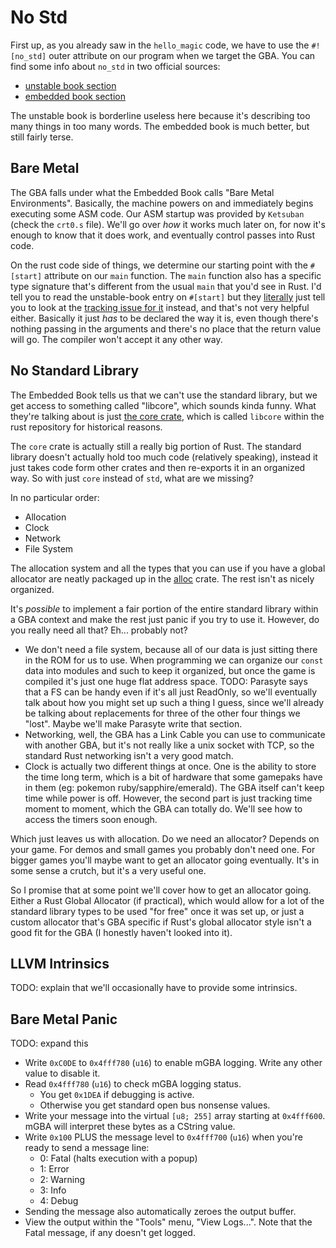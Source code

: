 # No Std

First up, as you already saw in the `hello_magic` code, we have to use the
`#![no_std]` outer attribute on our program when we target the GBA. You can find
some info about `no_std` in two official sources:

* [unstable
  book section](https://doc.rust-lang.org/unstable-book/language-features/lang-items.html#writing-an-executable-without-stdlib)
* [embedded
  book section](https://rust-embedded.github.io/book/intro/no-std.html?highlight=no_std#a--no_std--rust-environment)

The unstable book is borderline useless here because it's describing too many
things in too many words. The embedded book is much better, but still fairly
terse.

## Bare Metal

The GBA falls under what the Embedded Book calls "Bare Metal Environments".
Basically, the machine powers on and immediately begins executing some ASM code.
Our ASM startup was provided by `Ketsuban` (check the `crt0.s` file). We'll go
over _how_ it works much later on, for now it's enough to know that it does
work, and eventually control passes into Rust code.

On the rust code side of things, we determine our starting point with the
`#[start]` attribute on our `main` function. The `main` function also has a
specific type signature that's different from the usual `main` that you'd see in
Rust. I'd tell you to read the unstable-book entry on `#[start]` but they
[literally](https://doc.rust-lang.org/unstable-book/language-features/start.html)
just tell you to look at the [tracking issue for
it](https://github.com/rust-lang/rust/issues/29633) instead, and that's not very
helpful either. Basically it just _has_ to be declared the way it is, even
though there's nothing passing in the arguments and there's no place that the
return value will go. The compiler won't accept it any other way.

## No Standard Library

The Embedded Book tells us that we can't use the standard library, but we get
access to something called "libcore", which sounds kinda funny. What they're
talking about is just [the core
crate](https://doc.rust-lang.org/core/index.html), which is called `libcore`
within the rust repository for historical reasons.

The `core` crate is actually still a really big portion of Rust. The standard
library doesn't actually hold too much code (relatively speaking), instead it
just takes code form other crates and then re-exports it in an organized way. So
with just `core` instead of `std`, what are we missing?

In no particular order:

* Allocation
* Clock
* Network
* File System

The allocation system and all the types that you can use if you have a global
allocator are neatly packaged up in the
[alloc](https://doc.rust-lang.org/alloc/index.html) crate. The rest isn't as
nicely organized.

It's _possible_ to implement a fair portion of the entire standard library
within a GBA context and make the rest just panic if you try to use it. However,
do you really need all that? Eh... probably not?

* We don't need a file system, because all of our data is just sitting there in
  the ROM for us to use. When programming we can organize our `const` data into
  modules and such to keep it organized, but once the game is compiled it's just
  one huge flat address space. TODO: Parasyte says that a FS can be handy even
  if it's all just ReadOnly, so we'll eventually talk about how you might set up
  such a thing I guess, since we'll already be talking about replacements for
  three of the other four things we "lost". Maybe we'll make Parasyte write that
  section.
* Networking, well, the GBA has a Link Cable you can use to communicate with
  another GBA, but it's not really like a unix socket with TCP, so the standard
  Rust networking isn't a very good match.
* Clock is actually two different things at once. One is the ability to store
  the time long term, which is a bit of hardware that some gamepaks have in them
  (eg: pokemon ruby/sapphire/emerald). The GBA itself can't keep time while
  power is off. However, the second part is just tracking time moment to moment,
  which the GBA can totally do. We'll see how to access the timers soon enough.

Which just leaves us with allocation. Do we need an allocator? Depends on your
game. For demos and small games you probably don't need one. For bigger games
you'll maybe want to get an allocator going eventually. It's in some sense a
crutch, but it's a very useful one.

So I promise that at some point we'll cover how to get an allocator going.
Either a Rust Global Allocator (if practical), which would allow for a lot of
the standard library types to be used "for free" once it was set up, or just a
custom allocator that's GBA specific if Rust's global allocator style isn't a
good fit for the GBA (I honestly haven't looked into it).

## LLVM Intrinsics

TODO: explain that we'll occasionally have to provide some intrinsics.

## Bare Metal Panic

TODO: expand this

* Write `0xC0DE` to `0x4fff780` (`u16`) to enable mGBA logging. Write any other
  value to disable it.
* Read `0x4fff780` (`u16`) to check mGBA logging status.
  * You get `0x1DEA` if debugging is active.
  * Otherwise you get standard open bus nonsense values.
* Write your message into the virtual `[u8; 255]` array starting at `0x4fff600`.
  mGBA will interpret these bytes as a CString value.
* Write `0x100` PLUS the message level to `0x4fff700` (`u16`) when you're ready
  to send a message line:
  * 0: Fatal (halts execution with a popup)
  * 1: Error
  * 2: Warning
  * 3: Info
  * 4: Debug
* Sending the message also automatically zeroes the output buffer.
* View the output within  the "Tools" menu, "View Logs...". Note that the Fatal
  message, if any doesn't get logged.
